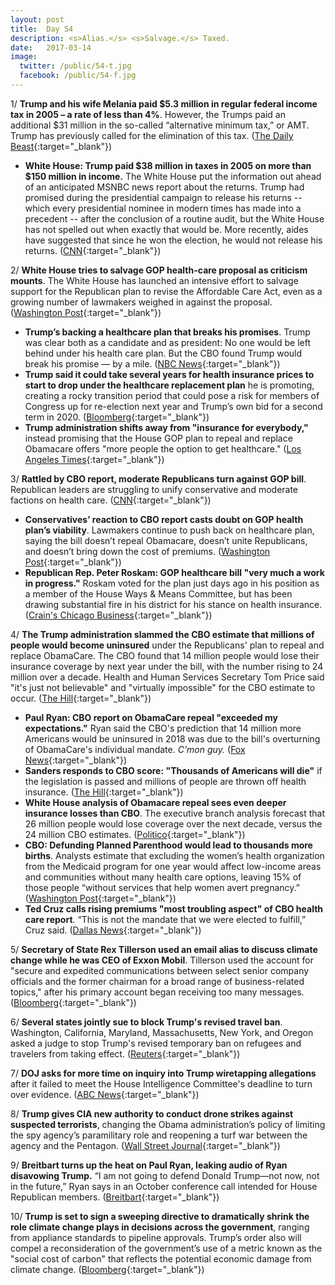 ```yaml
---
layout: post
title:  Day 54
description: <s>Alias.</s> <s>Salvage.</s> Taxed.
date:   2017-03-14
image:
  twitter: /public/54-t.jpg
  facebook: /public/54-f.jpg
---
```


1/ **Trump and his wife Melania paid $5.3 million in regular federal income tax in 2005 – a rate of less than 4%**. However, the Trumps paid an additional $31 million in the so-called “alternative minimum tax,” or AMT. Trump has previously called for the elimination of this tax. ([The Daily Beast](http://www.thedailybeast.com/cheats/2017/03/14/report-trump-s-2005-taxes-revealed.html){:target="_blank"})

* **White House: Trump paid $38 million in taxes in 2005 on more than $150 million in income.** The White House put the information out ahead of an anticipated MSNBC news report about the returns. Trump had promised during the presidential campaign to release his returns -- which every presidential nominee in modern times has made into a precedent -- after the conclusion of a routine audit, but the White House has not spelled out when exactly that would be. More recently, aides have suggested that since he won the election, he would not release his returns. ([CNN](http://www.cnn.com/2017/03/14/politics/trump-tax-returns-release/index.html){:target="_blank"})

2/ **White House tries to salvage GOP health-care proposal as criticism mounts**. The White House has launched an intensive effort to salvage support for the Republican plan to revise the Affordable Care Act, even as a growing number of lawmakers weighed in against the proposal. ([Washington Post](https://www.washingtonpost.com/powerpost/conservative-lawmakers-continue-to-push-back-on-obamacare-plan/2017/03/14/f7331e70-08aa-11e7-93dc-00f9bdd74ed1_story.html){:target="_blank"})

* **Trump’s backing a healthcare plan that breaks his promises**. Trump was clear both as a candidate and as president: No one would be left behind under his health care plan. But the CBO found Trump would break his promise — by a mile. ([NBC News](http://www.nbcnews.com/politics/white-house/trump-s-backing-healthcare-plan-breaks-his-promises-n733031){:target="_blank"})
* **Trump said it could take several years for health insurance prices to start to drop under the healthcare replacement plan** he is promoting, creating a rocky transition period that could pose a risk for members of Congress up for re-election next year and Trump’s own bid for a second term in 2020. ([Bloomberg](https://www.bloomberg.com/politics/articles/2017-03-13/trump-warns-it-could-take-several-years-for-health-costs-to-drop){:target="_blank"})
* **Trump administration shifts away from "insurance for everybody,"** instead promising that the House GOP plan to repeal and replace Obamacare offers "more people the option to get healthcare." ([Los Angeles Times](http://www.latimes.com/politics/washington/la-na-essential-washington-updates-trump-administration-shifts-away-from-1489521022-htmlstory.html){:target="_blank"})

3/ **Rattled by CBO report, moderate Republicans turn against GOP bill**. Republican leaders are struggling to unify conservative and moderate factions on health care. ([CNN](http://www.cnn.com/2017/03/14/politics/moderate-republicans-health-care/){:target="_blank"})

* **Conservatives’ reaction to CBO report casts doubt on GOP health plan’s viability**. Lawmakers continue to push back on healthcare plan, saying the bill doesn’t repeal Obamacare, doesn’t unite Republicans, and doesn’t bring down the cost of premiums. ([Washington Post](https://www.washingtonpost.com/powerpost/conservative-lawmakers-continue-to-push-back-on-obamacare-plan/2017/03/14/f7331e70-08aa-11e7-93dc-00f9bdd74ed1_story.html){:target="_blank"})
* **Republican Rep. Peter Roskam: GOP healthcare bill "very much a work in progress."** Roskam voted for the plan just days ago in his position as a member of the House Ways & Means Committee, but has been drawing substantial fire in his district for his stance on health insurance. ([Crain's Chicago Business](http://www.chicagobusiness.com/article/20170314/BLOGS02/170319944/peter-roskam-blinks-on-ryancare){:target="_blank"})

4/ **The Trump administration slammed the CBO estimate that millions of people would become uninsured** under the Republicans' plan to repeal and replace ObamaCare. The CBO found that 14 million people would lose their insurance coverage by next year under the bill, with the number rising to 24 million over a decade. Health and Human Services Secretary Tom Price said "it's just not believable" and "virtually impossible" for the CBO estimate to occur. ([The Hill](http://thehill.com/homenews/administration/323775-trump-official-slams-cbo-score-its-just-not-believable){:target="_blank"})

* **Paul Ryan: CBO report on ObamaCare repeal "exceeded my expectations."** Ryan said the CBO's prediction that 14 million more Americans would be uninsured in 2018 was due to the bill's overturning of ObamaCare's individual mandate. *C'mon guy.* ([Fox News](http://www.foxnews.com/politics/2017/03/13/paul-ryan-cbo-report-on-obamacare-repeal-exceeded-my-expectations.html){:target="_blank"})
* **Sanders responds to CBO score: "Thousands of Americans will die"** if the legislation is passed and millions of people are thrown off health insurance. ([The Hill](http://thehill.com/policy/healthcare/323787-sanders-responds-to-cbo-score-thousands-of-americans-will-die){:target="_blank"})
* **White House analysis of Obamacare repeal sees even deeper insurance losses than CBO**. The executive branch analysis forecast that 26 million people would lose coverage over the next decade, versus the 24 million CBO estimates. ([Politico](https://secure.politico.com/story/2017/03/obamacare-uninsured-white-house-236019){:target="_blank"})
* **CBO: Defunding Planned Parenthood would lead to thousands more births**. Analysts estimate that excluding the women’s health organization from the Medicaid program for one year would affect low-income areas and communities without many health care options, leaving 15% of those people “without services that help women avert pregnancy.” ([Washington Post](https://www.washingtonpost.com/news/post-nation/wp/2017/03/13/cbo-defunding-planned-parenthood-would-lead-to-thousands-more-births/){:target="_blank"})
* **Ted Cruz calls rising premiums "most troubling aspect" of CBO health care report**. “This is not the mandate that we were elected to fulfill,” Cruz said. ([Dallas News](http://www.dallasnews.com/news/politics/2017/03/14/sen-ted-cruz-forecast-rising-premiums-troubling-aspect-scathing-cbo-health-care-report){:target="_blank"})

5/ **Secretary of State Rex Tillerson used an email alias to discuss climate change while he was CEO of Exxon Mobil**. Tillerson used the account for "secure and expedited communications between select senior company officials and the former chairman for a broad range of business-related topics," after his primary account began receiving too many messages. ([Bloomberg](https://www.bloomberg.com/news/articles/2017-03-13/tillerson-used-alias-email-for-climate-messages-n-y-says){:target="_blank"})

6/ **Several states jointly sue to block Trump's revised travel ban**. Washington, California, Maryland, Massachusetts, New York, and Oregon asked a judge to stop Trump's revised temporary ban on refugees and travelers from taking effect. ([Reuters](http://www.reuters.com/article/us-usa-immigration-idUSKBN16K264){:target="_blank"})

7/ **DOJ asks for more time on inquiry into Trump wiretapping allegations** after it failed to meet the House Intelligence Committee's deadline to turn over evidence. ([ABC News](http://abcnews.go.com/Politics/doj-asks-time-inquiry-trump-wiretapping-allegations/story?id=46106362){:target="_blank"})

8/ **Trump gives CIA new authority to conduct drone strikes against suspected terrorists**, changing the Obama administration’s policy of limiting the spy agency’s paramilitary role and reopening a turf war between the agency and the Pentagon. ([Wall Street Journal](https://www.wsj.com/articles/trump-gave-cia-power-to-launch-drone-strikes-1489444374){:target="_blank"})

9/ **Breitbart turns up the heat on Paul Ryan, leaking audio of Ryan disavowing Trump.** “I am not going to defend Donald Trump—not now, not in the future,” Ryan says in an October conference call intended for House Republican members. ([Breitbart](http://www.breitbart.com/big-government/2017/03/13/exclusive-audio-emerges-of-when-paul-ryan-abandoned-donald-trump-i-am-not-going-to-defend-donald-trump-not-now-not-in-the-future/){:target="_blank"})

10/ **Trump is set to sign a sweeping directive to dramatically shrink the role climate change plays in decisions across the government**, ranging from appliance standards to pipeline approvals. Trump’s order also will compel a reconsideration of the government’s use of a metric known as the "social cost of carbon" that reflects the potential economic damage from climate change. ([Bloomberg](https://www.bloomberg.com/news/articles/2017-03-14/trump-said-to-drop-climate-change-from-environmental-reviews){:target="_blank"})